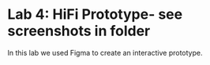 # Lab 4: HiFi Prototype- see screenshots in folder  
In this lab we used Figma to create an interactive prototype.  
